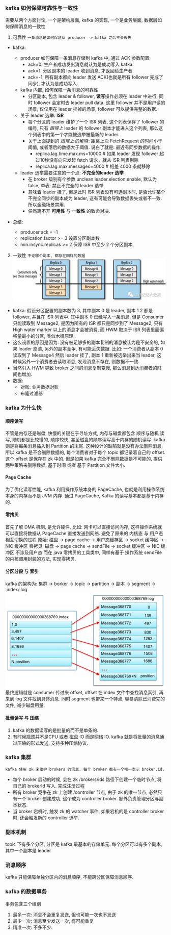### kafka 如何保障可靠性与一致性

需要从两个方面讨论, 一个是架构层面, kafka 的实现, 一个是业务层面, 数据层如何保障消息的一致性

1. 可靠性
   `一条消息是如何保证从 producer -> kafka 之后不会丢失`

- kafka:
    - producer 如何保障一条消息存储到 kafka 中, 通过 ACK 参数配置:
        - ack=0: 生产者成功发出消息就认为是成功写入 kafka.
        - ack=1: 分区副本的 leader 收到消息, 才返回给生产者
        - ack=-1: 所有副本都向 leader 发送 ACK(也就是所有 follower 完成了同步), 才认为是成功写入.
    - kafka 内部, 如何保障一条消息的可靠性
        - 分区副本, 包含 leader & follower, **读写**操作必须在 leader 中进行, 同时 follower 会定时去 leader pull data. 这里 follower 并不是用户读的场景,
          仅仅用在 leader 挂掉的场景, follower 可以提供完整的数据.
    - 关于 leader 选举: **ISR**
        - 每个分区的 leader 维护了一个 ISR 列表, 这个列表保存了 follower 的编号, 只有 *跟得上* leader 的 follower 副本才能进入这个列表, 那么这个列表中的第一个才能被选举被最新的
          leader.
        - 关于上面提到的 _跟得上_ 的解释: 距离上次 FetchRequest 的时间小于阈值, 或者落后的数据大于阈值. 说白了就是: 最近有同步数据的操作.
            - replica.lag.time.max.ms=10000 # 如果 leader 发现 follower 超过10秒没有向它发起 fetch 请求，就从 ISR 列表剔除
            - replica.lag.max.messages=4000 # 相差 4000 条就移除
    - leader 选举需要注意的一个点: **不完全的leader 选举**
        - 在 broker 级别有个参数 unclean.leader.election.enable, 默认为 false, 单表: 禁止不完全的 leader 选举.
        - 意味着 leader 挂了, 但是此时 ISR 列表没有可选副本时, 是否允许某个不完全同步的副本成为 leader, 这有可能会导致数据丢失或者不一致. 所以金融场景禁用.
        - 任然离不开 **可用性** 与 **一致性** 的致命对决.

- 总结:
    - producer ack = -1
    - replication.factor >= 3 设置分区副本数
    - min.insync.replicas >= 2 保障 ISR 中至少 2 个分区副本,

2. 一致性
   `不论哪个副本, 都存在同样的数据`
   ![img.png](images/kafka_img.png)

- kafka: 假设分区配置的副本数为 3, 其中副本 0 是 leader, 副本 1 2 都是 follower, 并且在 ISR 列表中. 其中副本 0 已经写入一条消息, 但是 Consumer 只能读取到 Message2,
  是因为所有的 ISR 都只是同步到了 Message2, 只有 High water marker 以上的消息才会被消费, 而 HWM 取决于 ISR 列表里面偏移量最小的分区, 类似木桶原理.
- 这么设置的原因是因为: 没有被足够多的副本复制的消息被认为是不安全的, 如果 leader 崩溃, 另外的副本竞争, 有可能丢失数据. 比如: 一个消费者从副本 0 读取到了 Message4 然后 leader 挂了, 副本 1
  重新被选举出来当 leader, 这时候另外一个消费者去读取消息, 发现消息不存在, 则数据不一致.
- 当然引入 HWM 导致 broker 之间的消息复制变慢, 那么消息到达消费者的时间也增加.
- 数据:
    - 对账: 业务数据对账
    - 布隆过滤器

### kafka 为什么快

#### 顺序读写

不管是内存还是磁盘, 快慢的关键在于寻址方式, 内存与磁盘都包含 顺序与随机 读写, 随机都是比较慢的, 顺序较快, 甚至磁盘的顺序读写高于内存的随机读写. kafka 则是将每条消息插入到 Partition 的末尾.
这种设计的缺陷就是没有办法删除消息, 所以 kafka 是不会删除数据的, 每个消费者对于每个 topic 都记录着自己的 offset. 这个 offset 是保存在 zk 中的. 但是如果 kafka 完全不删除数据是不可能的,
提供两种策略来删除数据, 基于时间 或者 基于 Partition 文件大小.

#### Page Cache

为了优化读写性能, kafka 利用操作系统本身的 PageCache, 也就是利用操作系统本身的内存而不是 JVM 内存. 通过 PageCache, Kafka 的读写基本都是基于内存的.

#### 零拷贝

首先了解 DMA 机制, 是允许硬件, 比如: 网卡可以直接访问内存, 这样操作系统就可以直接将数据从 PageCache 直接发送到网络. 避免了原来的 内核态 与 用户态 相互切换的过程
原始: 磁盘 -> page cache -> 用户态缓存区 -> socket 缓冲区 -> NIC 缓冲区
零拷贝: 磁盘 -> page cache -> sendFile -> socket 缓冲区 -> NIC 缓冲区 不涉及用户态 
而在 java 零拷贝的工具类中, 同样有基于 操作系统 sendFile 的内核调用封装的方法, 实现零拷贝.

#### 分区分段 与 索引
kafka 的架构为: 集群 -> borker -> topic -> partition -> 副本 -> segment -> .index/.log
![img.png](images/kafka_img2.png)
最终逻辑就是 consumer 传过来 offset, offset 在 index 文件中查找消息索引, 再来到 log 文件找到具体消息.
同时 segment 也带来一个特点, 容易清除已消费完的文件, 减少磁盘用量.

#### 批量读写 与 压缩

1. kafka 的数据读写的是批量的而不是单条的.
2. 有时候瓶颈并不是CPU 或者 磁盘 IO 而是网络 IO. kafka 就是将批量的消息通过压缩的形式发送, 支持多种压缩协议.

### kafka 集群

`kafka 使用 zk 来维护 brokers 的信息. 每个 broker 都有一个唯一表示 broker.id.`

* 每个 broker 启动的时候, 会在 zk /brokers/ids 路径下创建一个临时节点, 将自己的 brokerId 写入. 完成注册过程
* 所有 broker 竞争在 zk 上创建 /controller 节点, 由于 zk 的唯一节点, 必然只有一个 broker 创建成功, 这个成为 controller broker. 额外负责管理分区与副本状态.
* 当 broker 宕机时, 触发 zk 的 watcher 事件, 如果宕机的是 controller broker 时, 还会触发新的 controller 选举.

### 副本机制

topic 下有多个分区, 分区是 kafka 最基本的存储单元. 每个分区可以有多个副本, 其中一个副本是 leader

### 消息顺序

kafka 只能保障单独分区内的消息顺序, 不能跨分区保障消息顺序.

### kafka 的数据事务

事务包含三个级别

1. 最多一次: 消息不会重复发送, 但也可能一次也不发送
2. 最少一次: 消息至少发送一次, 有可能重复
3. 精准一次: 不多不少.